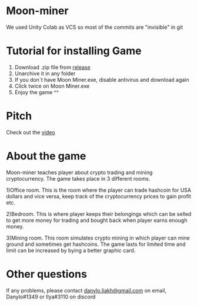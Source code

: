 # Moon-miner

We used Unity Colab as VCS so most of the commits are "invisible" in git

# Tutorial for installing Game

1) Download .zip file from [release](https://github.com/DanielLyi/Moon-miner/releases/tag/0.0.1)
2) Unarchive it in any folder  
3) If you don`t have Moon Miner.exe, disable antivirus and download again 
4) Click twice on Moon Miner.exe
5) Enjoy the game ^^



# Pitch
Check out the [video](https://www.youtube.com/watch?v=SynRGfPzQs8)

# About the game

Moon-miner teaches player about crypto trading and mining cryptocurrency. The game takes place in 3 different rooms.

1)Office room. This is the room where the player can trade hashcoin for USA dollars and vice versa, keep track of the cryptocurrency prices to gain profit etc.

2)Bedroom. This is where player keeps their belongings which can be selled to get more money for trading and bought back when player earns enough money.

3)Mining room. This room simulates crypto mining in which player can mine ground and sometimes get hashcoins. The game lasts for limited time and limit can be increased by bying a better graphic card.

# Other questions
If any problems, please contact danylo.liakh@gmail.com on email, Danylo#1349 or Ilya#3110 on discord
